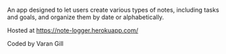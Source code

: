 An app designed to let users create various types of notes, including tasks and goals, and organize them by date or alphabetically.

Hosted at https://note-logger.herokuapp.com/

Coded by Varan Gill
